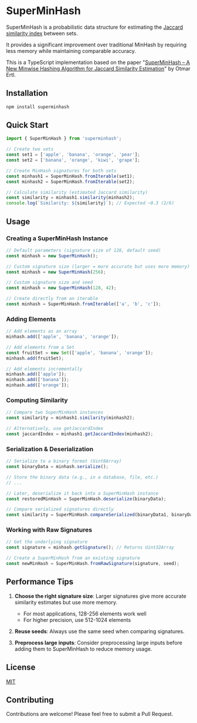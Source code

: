 # SuperMinHash

SuperMinHash is a probabilistic data structure for estimating the [Jaccard similarity index](https://en.wikipedia.org/wiki/Jaccard_index) between sets.

It provides a significant improvement over traditional MinHash by requiring less memory while maintaining comparable accuracy.

This is a TypeScript implementation based on the paper "[SuperMinHash – A New Minwise Hashing Algorithm for Jaccard Similarity Estimation](https://arxiv.org/pdf/1706.05698)" by Otmar Ertl.

## Installation

```bash
npm install superminhash
```

## Quick Start

```typescript
import { SuperMinHash } from 'superminhash';

// Create two sets
const set1 = ['apple', 'banana', 'orange', 'pear'];
const set2 = ['banana', 'orange', 'kiwi', 'grape'];

// Create MinHash signatures for both sets
const minhash1 = SuperMinHash.fromIterable(set1);
const minhash2 = SuperMinHash.fromIterable(set2);

// Calculate similarity (estimated Jaccard similarity)
const similarity = minhash1.similarity(minhash2);
console.log(`Similarity: ${similarity}`); // Expected ~0.3 (2/6)
```

## Usage

### Creating a SuperMinHash Instance

```typescript
// Default parameters (signature size of 128, default seed)
const minhash = new SuperMinHash();

// Custom signature size (larger = more accurate but uses more memory)
const minhash = new SuperMinHash(256);

// Custom signature size and seed
const minhash = new SuperMinHash(128, 42);

// Create directly from an iterable
const minhash = SuperMinHash.fromIterable(['a', 'b', 'c']);
```

### Adding Elements

```typescript
// Add elements as an array
minhash.add(['apple', 'banana', 'orange']);

// Add elements from a Set
const fruitSet = new Set(['apple', 'banana', 'orange']);
minhash.add(fruitSet);

// Add elements incrementally
minhash.add(['apple']);
minhash.add(['banana']);
minhash.add(['orange']);
```

### Computing Similarity

```typescript
// Compare two SuperMinHash instances
const similarity = minhash1.similarity(minhash2);

// Alternatively, use getJaccardIndex
const jaccardIndex = minhash1.getJaccardIndex(minhash2);
```

### Serialization & Deserialization

```typescript
// Serialize to a binary format (Uint8Array)
const binaryData = minhash.serialize();

// Store the binary data (e.g., in a database, file, etc.)
// ...

// Later, deserialize it back into a SuperMinHash instance
const restoredMinHash = SuperMinHash.deserialize(binaryData);

// Compare serialized signatures directly
const similarity = SuperMinHash.compareSerialized(binaryData1, binaryData2);
```

### Working with Raw Signatures

```typescript
// Get the underlying signature
const signature = minhash.getSignature(); // Returns Uint32Array

// Create a SuperMinHash from an existing signature
const newMinHash = SuperMinHash.fromRawSignature(signature, seed);
```

## Performance Tips

1. **Choose the right signature size**: Larger signatures give more accurate similarity estimates but use more memory.
   - For most applications, 128-256 elements work well
   - For higher precision, use 512-1024 elements

2. **Reuse seeds**: Always use the same seed when comparing signatures.

3. **Preprocess large inputs**: Consider preprocessing large inputs before adding them to SuperMinHash to reduce memory usage.

## License

[MIT](LICENSE)

## Contributing

Contributions are welcome! Please feel free to submit a Pull Request.

